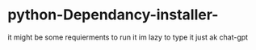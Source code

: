 # python-Dependancy-installer-

it might be some requierments to run it im lazy to type it just ak chat-gpt
